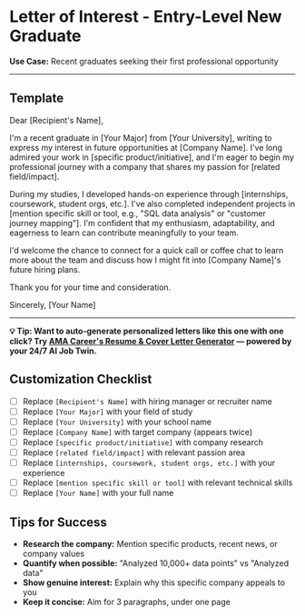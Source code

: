 # Letter of Interest - Entry-Level New Graduate

**Use Case:** Recent graduates seeking their first professional opportunity

---

## Template

Dear [Recipient's Name],

I'm a recent graduate in [Your Major] from [Your University], writing to express my interest in future opportunities at [Company Name]. I've long admired your work in [specific product/initiative], and I'm eager to begin my professional journey with a company that shares my passion for [related field/impact].

During my studies, I developed hands-on experience through [internships, coursework, student orgs, etc.]. I've also completed independent projects in [mention specific skill or tool, e.g., "SQL data analysis" or "customer journey mapping"]. I'm confident that my enthusiasm, adaptability, and eagerness to learn can contribute meaningfully to your team.

I'd welcome the chance to connect for a quick call or coffee chat to learn more about the team and discuss how I might fit into [Company Name]'s future hiring plans.

Thank you for your time and consideration.

Sincerely,
[Your Name]

---
**💡 Tip: Want to auto-generate personalized letters like this one with one click? Try [AMA Career's Resume & Cover Letter Generator](https://amacareer.ai/ama-career-resume-builder) — powered by your 24/7 AI Job Twin.**

## Customization Checklist

- [ ] Replace `[Recipient's Name]` with hiring manager or recruiter name
- [ ] Replace `[Your Major]` with your field of study
- [ ] Replace `[Your University]` with your school name
- [ ] Replace `[Company Name]` with target company (appears twice)
- [ ] Replace `[specific product/initiative]` with company research
- [ ] Replace `[related field/impact]` with relevant passion area
- [ ] Replace `[internships, coursework, student orgs, etc.]` with your experience
- [ ] Replace `[mention specific skill or tool]` with relevant technical skills
- [ ] Replace `[Your Name]` with your full name

## Tips for Success

- **Research the company:** Mention specific products, recent news, or company values
- **Quantify when possible:** "Analyzed 10,000+ data points" vs "Analyzed data"
- **Show genuine interest:** Explain why this specific company appeals to you
- **Keep it concise:** Aim for 3 paragraphs, under one page
